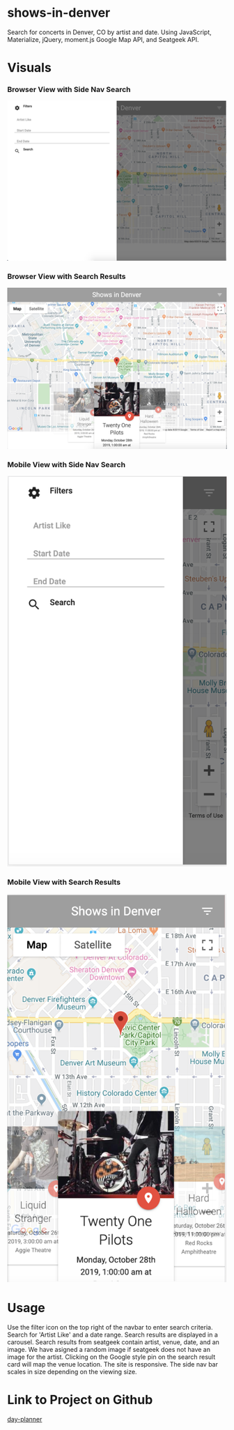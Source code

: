 # shows-in-denver

Search for concerts in Denver, CO by artist and date.
Using JavaScript, Materialize, jQuery, moment.js Google Map API, and Seatgeek API.

# Visuals

### Browser View with Side Nav Search

![Brwoser](img/fullScreenSearch.png)

### Browser View with Search Results

![Brwoser](img/fullScreen.png)

### Mobile View with Side Nav Search

![Brwoser](img/mobileSearch.png)

### Mobile View with Search Results

![Brwoser](img/mobileScreen.png)

# Usage

Use the filter icon on the top right of the navbar to enter search criteria.
Search for 'Artist Like' and a date range.
Search results are displayed in a carousel.
Search results from seatgeek contain artist, venue, date, and an image.
We have asigned a random image if seatgeek does not have an image for the artist.
Clicking on the Google style pin on the search result card will map the venue location.
The site is responsive. The side nav bar scales in size depending on the viewing size.

# Link to Project on Github

[day-planner](https://libersword.github.io/shows-in-denver/#)
